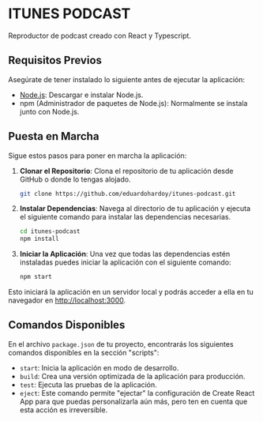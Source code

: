 # ITUNES PODCAST

Reproductor de podcast creado con React y Typescript.

## Requisitos Previos

Asegúrate de tener instalado lo siguiente antes de ejecutar la aplicación:

- [Node.js](https://nodejs.org/): Descargar e instalar Node.js.
- npm (Administrador de paquetes de Node.js): Normalmente se instala junto con Node.js.

## Puesta en Marcha

Sigue estos pasos para poner en marcha la aplicación:

1. **Clonar el Repositorio**: Clona el repositorio de tu aplicación desde GitHub o donde lo tengas alojado.

    ```bash
    git clone https://github.com/eduardohardoy/itunes-podcast.git
    ```

2. **Instalar Dependencias**: Navega al directorio de tu aplicación y ejecuta el siguiente comando para instalar las dependencias necesarias.

    ```bash
    cd itunes-podcast
    npm install
    ```


3. **Iniciar la Aplicación**: Una vez que todas las dependencias estén instaladas puedes iniciar la aplicación con el siguiente comando:

    ```bash
    npm start
    ```

Esto iniciará la aplicación en un servidor local y podrás acceder a ella en tu navegador en [http://localhost:3000](http://localhost:3000).

## Comandos Disponibles

En el archivo `package.json` de tu proyecto, encontrarás los siguientes comandos disponibles en la sección "scripts":

- `start`: Inicia la aplicación en modo de desarrollo.
- `build`: Crea una versión optimizada de la aplicación para producción.
- `test`: Ejecuta las pruebas de la aplicación.
- `eject`: Este comando permite "ejectar" la configuración de Create React App para que puedas personalizarla aún más, pero ten en cuenta que esta acción es irreversible.